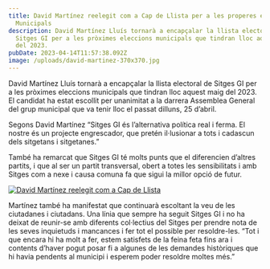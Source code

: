 ```yaml
---
title: David Martínez reelegit com a Cap de Llista per a les properes eleccions
  Municipals
description: David Martínez Lluís tornarà a encapçalar la llista electoral de
  Sitges GI per a les pròximes eleccions municipals que tindran lloc aquest maig
  del 2023.
pubDate: 2023-04-14T11:57:38.092Z
image: /uploads/david-martinez-370x370.jpg
---
```

David Martínez Lluís tornarà a encapçalar la llista electoral de Sitges GI per a les pròximes eleccions municipals que tindran lloc aquest maig del 2023. El candidat ha estat escollit per unanimitat a la darrera Assemblea General del grup municipal que va tenir lloc el passat dilluns, 25 d’abril.

Segons David Martínez “Sitges GI és l’alternativa política real i ferma. El nostre és un projecte engrescador, que pretén il·lusionar a tots i cadascun dels sitgetans i sitgetanes.”

També ha remarcat que Sitges GI té molts punts que el diferencien d’altres partits, i que al ser un partit transversal, obert a totes les sensibilitats i amb Sitges com a nexe i causa comuna fa que sigui la millor opció de futur.

[![David Martínez reelegit com a Cap de Llista ](/uploads/IMG_20220425_204004-scaled.jpg)](/uploads/IMG_20220425_204004-scaled.jpg)

Martínez també ha manifestat que continuarà escoltant la veu de les ciutadanes i ciutadans. Una línia que sempre ha seguit Sitges GI i no ha deixat de reunir-se amb diferents col·lectius del Sitges per prendre nota de les seves inquietuds i mancances i fer tot el possible per resoldre-les. “Tot i que encara hi ha molt a fer, estem satisfets de la feina feta fins ara i contents d’haver pogut posar fi a algunes de les demandes històriques que hi havia pendents al municipi i esperem poder resoldre moltes més.”